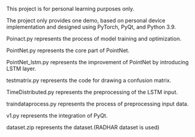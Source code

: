 This project is for personal learning purposes only.

The project only provides one demo, based on personal device implementation and designed using PyTorch, PyQt, and Python 3.9.

Poinact.py represents the process of model training and optimization.

PointNet.py represents the core part of PointNet.

PointNet_lstm.py represents the improvement of PointNet by introducing LSTM layer.

testmatrix.py represents the code for drawing a confusion matrix.

TimeDistributed.py represents the preprocessing of the LSTM input.

traindataprocess.py represents the process of preprocessing input data.

v1.py represents the integration of PyQt.

dataset.zip represents the dataset.(RADHAR dataset is used)
